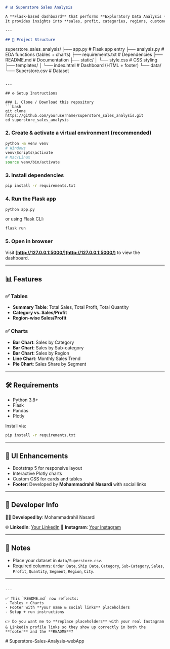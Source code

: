 ```markdown
# 📊 Superstore Sales Analysis

A **Flask-based dashboard** that performs **Exploratory Data Analysis (EDA)** on the Superstore dataset.  
It provides insights into **sales, profit, categories, regions, customer segments, and trends** through interactive tables and charts.

---

## 📁 Project Structure
```

superstore\_sales\_analysis/
├── app.py               # Flask app entry
├── analysis.py          # EDA functions (tables + charts)
├── requirements.txt     # Dependencies
├── README.md            # Documentation
├── static/
│   └── style.css        # CSS styling
├── templates/
│   └── index.html       # Dashboard (HTML + footer)
└── data/
└── Superstore.csv   # Dataset

````

---

## ⚙️ Setup Instructions

### 1. Clone / Download this repository
```bash
git clone https://github.com/yourusername/superstore_sales_analysis.git
cd superstore_sales_analysis
````

### 2. Create & activate a virtual environment (recommended)

```bash
python -m venv venv
# Windows
venv\Scripts\activate
# Mac/Linux
source venv/bin/activate
```

### 3. Install dependencies

```bash
pip install -r requirements.txt
```

### 4. Run the Flask app

```bash
python app.py
```

or using Flask CLI:

```bash
flask run
```

### 5. Open in browser

Visit **[http://127.0.0.1:5000/](http://127.0.0.1:5000/)** to view the dashboard.

---

## 📊 Features

### ✅ Tables

* **Summary Table**: Total Sales, Total Profit, Total Quantity
* **Category vs. Sales/Profit**
* **Region-wise Sales/Profit**

### ✅ Charts

* **Bar Chart**: Sales by Category
* **Bar Chart**: Sales by Sub-category
* **Bar Chart**: Sales by Region
* **Line Chart**: Monthly Sales Trend
* **Pie Chart**: Sales Share by Segment

---

## 🛠️ Requirements

* Python 3.8+
* Flask
* Pandas
* Plotly

Install via:

```bash
pip install -r requirements.txt
```

---

## 🎨 UI Enhancements

* Bootstrap 5 for responsive layout
* Interactive Plotly charts
* Custom CSS for cards and tables
* **Footer**: Developed by **Mohammadrahil Nasardi** with social links

---

## 🔗 Developer Info

👨‍💻 **Developed by**: Mohammadrahil Nasardi

🌐 **LinkedIn**: [Your LinkedIn](https://www.linkedin.com/in/rahil-nasardi/)
📸 **Instagram**: [Your Instagram](https://www.instagram.com/_btwitsrahil/)

---

## 📌 Notes

* Place your dataset in `data/Superstore.csv`.
* Required columns:
  `Order Date`, `Ship Date`, `Category`, `Sub-Category`, `Sales`, `Profit`, `Quantity`, `Segment`, `Region`, `City`.

---

```

---

✅ This `README.md` now reflects:  
- Tables + Charts  
- Footer with **your name & social links** placeholders  
- Setup + run instructions  

👉 Do you want me to **replace placeholders** with your real Instagram & LinkedIn profile links so they show up correctly in both the **footer** and the **README**?
```
#   S u p e r s t o r e - S a l e s - A n a l y s i s - w e b A p p  
 